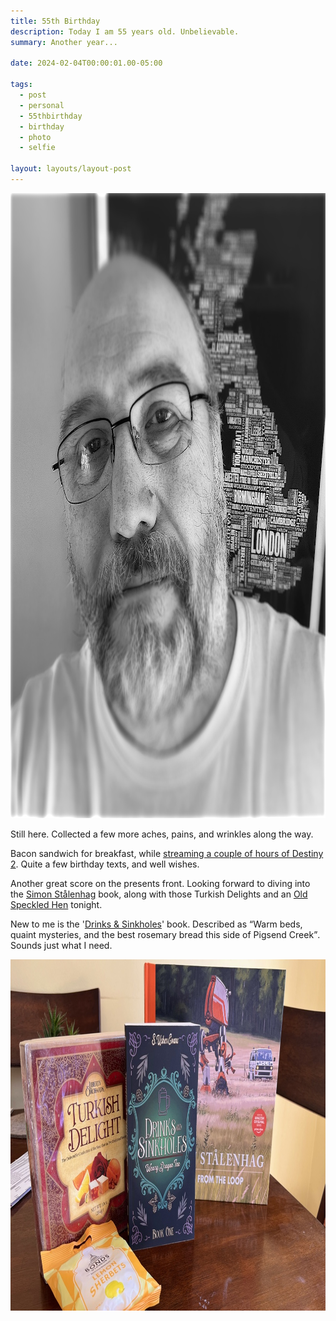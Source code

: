 ```yaml
---
title: 55th Birthday
description: Today I am 55 years old. Unbelievable.
summary: Another year...

date: 2024-02-04T00:00:01.00-05:00

tags:
  - post
  - personal
  - 55thbirthday
  - birthday
  - photo
  - selfie

layout: layouts/layout-post
---
```

<img class="img-border" src="/img/2024-02-04-me.jpeg" alt="black and white photo of me" width="1000" height="1000" />

Still here. Collected a few more aches, pains, and wrinkles along the way.

Bacon sandwich for breakfast, while <a href="https://www.twitch.tv/davidmead" title="Twitch">streaming a couple of hours of Destiny 2</a>. Quite a few birthday texts, and well wishes.

Another great score on the presents front. Looking forward to diving into the <a href="http://www.simonstalenhag.se" title="">Simon Stålenhag</a> book, along with those Turkish Delights and an <a href="https://www.greeneking.co.uk/our-beers/old-speckled-hen/old-speckled-hen" title="">Old Speckled Hen</a> tonight.

New to me is the '<a href="https://susherevans.com/drinks-us-var01/" title="">Drinks & Sinkholes</a>' book. Described as <q cite="https://susherevans.com/drinks-us-var01/">Warm beds, quaint mysteries, and the best rosemary bread this side of Pigsend Creek</q>. Sounds just what I need.

<img class="img-border" src="/img/2024-02-04-presents.jpeg" alt="books and sweets" width="1000" height="562" />